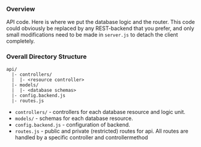 ### Overview

API code. Here is where we put the database logic and the router. This code
could obviously be replaced by any REST-backend that you prefer, and only small
modifications need to be made in `server.js` to detach the client completely.

### Overall Directory Structure

```
api/
  |- controllers/
  |  |- <resource controller>
  |- models/
  |  |- <database schemas>
  |- config.backend.js
  |- routes.js
```

- `controllers/` - controllers for each database resource and logic unit.
- `models/` - schemas for each database resource.
- `config.backend.js` - configuration of backend.
- `routes.js` - public and private (restricted) routes for api. All routes are
  handled by a specific controller and controllermethod
